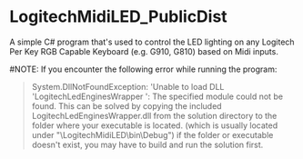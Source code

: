 # LogitechMidiLED_PublicDist

A simple C# program that's used to control the LED lighting on any Logitech Per Key RGB Capable Keyboard (e.g. G910, G810) based on Midi inputs.

#NOTE: 
If you encounter the following error while running the program:
>System.DllNotFoundException: 'Unable to load DLL 'LogitechLedEnginesWrapper ': The specified module could not be found.
This can be solved by copying the included LogitechLedEnginesWrapper.dll from the solution directory to the folder where your executable is located. (which is usually located under "\LogitechMidiLED\bin\Debug\")
if the folder or executable doesn't exist, you may have to build and run the solution first.
